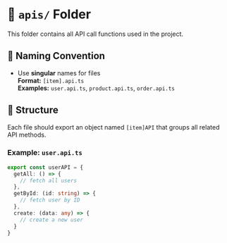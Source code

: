 # 📁 `apis/` Folder

This folder contains all API call functions used in the project.

## 📌 Naming Convention

- Use **singular** names for files  
  **Format:** `[item].api.ts`  
  **Examples:** `user.api.ts`, `product.api.ts`, `order.api.ts`

## 📌 Structure

Each file should export an object named `[item]API` that groups all related API methods.

### Example: `user.api.ts`

```ts
export const userAPI = {
  getAll: () => {
    // fetch all users
  },
  getById: (id: string) => {
    // fetch user by ID
  },
  create: (data: any) => {
    // create a new user
  }
}
```
